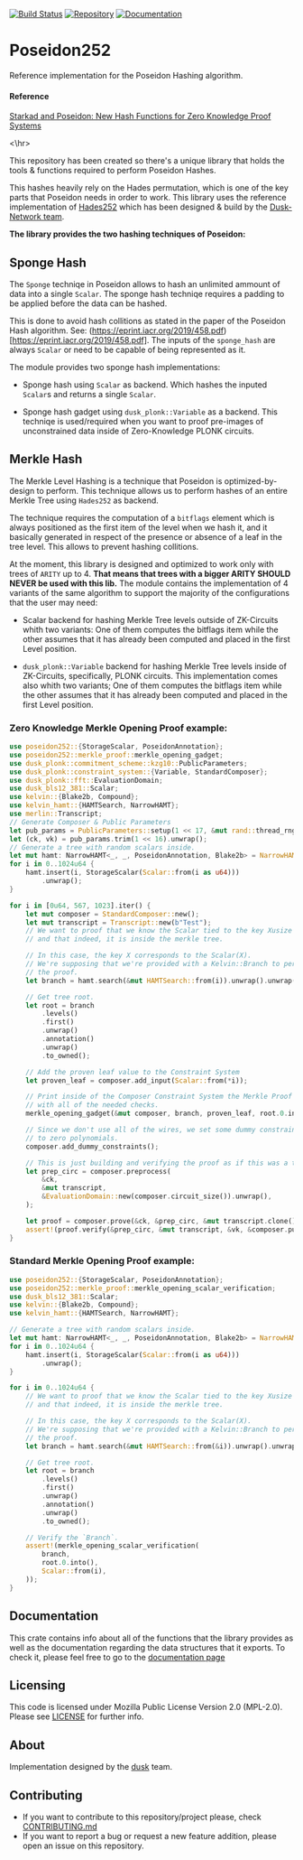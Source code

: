 [![Build Status](https://travis-ci.com/dusk-network/Poseidon252.svg?branch=master)](https://travis-ci.com/dusk-network/Poseidon252)
[![Repository](https://dusk-network.github.io/Poseidon252/repo-badge.svg)](https://github.com/dusk-network/Poseidon252)
[![Documentation](https://dusk-network.github.io/Poseidon252/badge.svg)](https://dusk-network.github.io/Poseidon252/index.html)

# Poseidon252 
Reference implementation for the Poseidon Hashing algorithm.

#### Reference

[Starkad and Poseidon: New Hash Functions for Zero Knowledge Proof Systems](https://eprint.iacr.org/2019/458.pdf)

<\hr>

This repository has been created so there's a unique library that holds the tools & functions
required to perform Poseidon Hashes.

This hashes heavily rely on the Hades permutation, which is one of the key parts that Poseidon needs in order 
to work. 
This library uses the reference implementation of [Hades252](https://github.com/dusk-network/hades252) which has been
designed & build by the [Dusk-Network team](https://dusk.network/).

**The library provides the two hashing techniques of Poseidon:**

## Sponge Hash
The `Sponge` techniqe in Poseidon allows to hash an unlimited ammount of data
into a single `Scalar`.
The sponge hash techniqe requires a padding to be applied before the data can
be hashed.

This is done to avoid hash collitions as stated in the paper of the Poseidon Hash
algorithm. See: (https://eprint.iacr.org/2019/458.pdf)[https://eprint.iacr.org/2019/458.pdf].
The inputs of the `sponge_hash` are always `Scalar` or need to be capable of being represented
as it.

The module provides two sponge hash implementations:
- Sponge hash using `Scalar` as backend. Which hashes the inputed `Scalar`s and returns a single
`Scalar`.

- Sponge hash gadget using `dusk_plonk::Variable` as a backend. This techniqe is used/required
when you want to proof pre-images of unconstrained data inside of Zero-Knowledge PLONK circuits.


## Merkle Hash
The Merkle Level Hashing is a technique that Poseidon is optimized-by-design
to perform.
This technique allows us to perform hashes of an entire Merkle Tree using
`Hades252` as backend.

The technique requires the computation of a `bitflags` element which is always
positioned as the first item of the level when we hash it, and it basically generated
in respect of the presence or absence of a leaf in the tree level.
This allows to prevent hashing collitions.

At the moment, this library is designed and optimized to work only with trees of `ARITY`
up to 4. **That means that trees with a bigger ARITY SHOULD NEVER be used with this lib.**
The module contains the implementation of 4 variants of the same algorithm to support the
majority of the configurations that the user may need:

- Scalar backend for hashing Merkle Tree levels outside of ZK-Circuits whith two variants:
One of them computes the bitflags item while the other assumes that it has already been
computed and placed in the first Level position.

- `dusk_plonk::Variable` backend for hashing Merkle Tree levels inside of ZK-Circuits,
 specifically, PLONK circuits. This implementation comes also whith two variants;
One of them computes the bitflags item while the other assumes that it has already been
computed and placed in the first Level position.



### Zero Knowledge Merkle Opening Proof example:
```rust
use poseidon252::{StorageScalar, PoseidonAnnotation};
use poseidon252::merkle_proof::merkle_opening_gadget;
use dusk_plonk::commitment_scheme::kzg10::PublicParameters;
use dusk_plonk::constraint_system::{Variable, StandardComposer};
use dusk_plonk::fft::EvaluationDomain;
use dusk_bls12_381::Scalar;
use kelvin::{Blake2b, Compound};
use kelvin_hamt::{HAMTSearch, NarrowHAMT};
use merlin::Transcript;
// Generate Composer & Public Parameters
let pub_params = PublicParameters::setup(1 << 17, &mut rand::thread_rng()).unwrap();
let (ck, vk) = pub_params.trim(1 << 16).unwrap();
// Generate a tree with random scalars inside.
let mut hamt: NarrowHAMT<_, _, PoseidonAnnotation, Blake2b> = NarrowHAMT::new();
for i in 0..1024u64 {
    hamt.insert(i, StorageScalar(Scalar::from(i as u64)))
        .unwrap();
}

for i in [0u64, 567, 1023].iter() {
    let mut composer = StandardComposer::new();
    let mut transcript = Transcript::new(b"Test");
    // We want to proof that we know the Scalar tied to the key Xusize
    // and that indeed, it is inside the merkle tree.

    // In this case, the key X corresponds to the Scalar(X).
    // We're supposing that we're provided with a Kelvin::Branch to perform
    // the proof.
    let branch = hamt.search(&mut HAMTSearch::from(i)).unwrap().unwrap();

    // Get tree root.
    let root = branch
        .levels()
        .first()
        .unwrap()
        .annotation()
        .unwrap()
        .to_owned();

    // Add the proven leaf value to the Constraint System
    let proven_leaf = composer.add_input(Scalar::from(*i));

    // Print inside of the Composer Constraint System the Merkle Proof
    // with all of the needed checks.
    merkle_opening_gadget(&mut composer, branch, proven_leaf, root.0.into());

    // Since we don't use all of the wires, we set some dummy constraints to avoid Committing
    // to zero polynomials.
    composer.add_dummy_constraints();

    // This is just building and verifying the proof as if this was a test.
    let prep_circ = composer.preprocess(
        &ck,
        &mut transcript,
        &EvaluationDomain::new(composer.circuit_size()).unwrap(),
    );

    let proof = composer.prove(&ck, &prep_circ, &mut transcript.clone());
    assert!(proof.verify(&prep_circ, &mut transcript, &vk, &composer.public_inputs()));
}
```


### Standard Merkle Opening Proof example:
```rust
use poseidon252::{StorageScalar, PoseidonAnnotation};
use poseidon252::merkle_proof::merkle_opening_scalar_verification;
use dusk_bls12_381::Scalar;
use kelvin::{Blake2b, Compound};
use kelvin_hamt::{HAMTSearch, NarrowHAMT};

// Generate a tree with random scalars inside.
let mut hamt: NarrowHAMT<_, _, PoseidonAnnotation, Blake2b> = NarrowHAMT::new();
for i in 0..1024u64 {
    hamt.insert(i, StorageScalar(Scalar::from(i as u64)))
        .unwrap();
}

for i in 0..1024u64 {
    // We want to proof that we know the Scalar tied to the key Xusize
    // and that indeed, it is inside the merkle tree.

    // In this case, the key X corresponds to the Scalar(X).
    // We're supposing that we're provided with a Kelvin::Branch to perform
    // the proof.
    let branch = hamt.search(&mut HAMTSearch::from(&i)).unwrap().unwrap();

    // Get tree root.
    let root = branch
        .levels()
        .first()
        .unwrap()
        .annotation()
        .unwrap()
        .to_owned();

    // Verify the `Branch`.
    assert!(merkle_opening_scalar_verification(
        branch,
        root.0.into(),
        Scalar::from(i),
    ));
}
```

## Documentation
This crate contains info about all of the functions that the library provides as well as the 
documentation regarding the data structures that it exports. To check it, please feel free to go to
the [documentation page](https://dusk-network.github.io/Poseidon252/poseidon252/index.html)

## Licensing

This code is licensed under Mozilla Public License Version 2.0 (MPL-2.0). Please see [LICENSE](https://github.com/dusk-network/plonk/blob/master/LICENSE) for further info.

## About

Implementation designed by the [dusk](https://dusk.network) team.

## Contributing
- If you want to contribute to this repository/project please, check [CONTRIBUTING.md](https://github.com/dusk-network/Poseidon252/blob/master/CONTRIBUTING.md)
- If you want to report a bug or request a new feature addition, please open an issue on this repository.